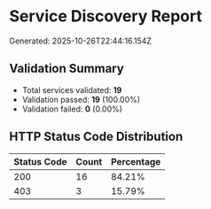 # Service Discovery Report

Generated: 2025-10-26T22:44:16.154Z

## Validation Summary

- Total services validated: **19**
- Validation passed: **19** (100.00%)
- Validation failed: **0** (0.00%)

## HTTP Status Code Distribution

| Status Code | Count | Percentage |
|-------------|-------|------------|
| 200 | 16 | 84.21% |
| 403 | 3 | 15.79% |
